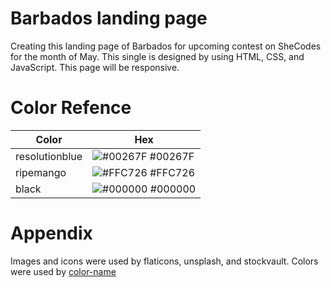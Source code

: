 # Barbados landing page

Creating this landing page of Barbados for upcoming contest on SheCodes for the month of May. This single is designed by using HTML, CSS, and JavaScript. This page will be responsive.

# Color Refence

| Color          | Hex                                                              |
| -------------- | ---------------------------------------------------------------- |
| resolutionblue | ![#00267F](https://via.placeholder.com/10/00267F?text=+) #00267F |
| ripemango      | ![#FFC726](https://via.placeholder.com/10/FFC726?text=+) #FFC726 |
| black          | ![#000000](https://via.placeholder.com/10/000000?text=+) #000000 |

# Appendix

Images and icons were used by flaticons, unsplash, and stockvault. Colors were used by [color-name](https://www.color-name.com/)
